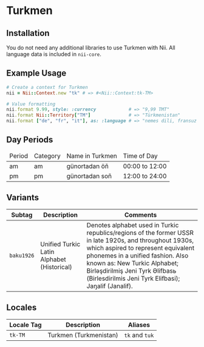<!-- This file has been generated. Source: languages/_template.md.erb -->

# Turkmen

## Installation

You do not need any additional libraries to use Turkmen with Nii.
All language data is included in `nii-core`.

## Example Usage

``` ruby
# Create a context for Turkmen
nii = Nii::Context.new "tk" # => #<Nii::Context:tk-TM>

# Value formatting
nii.format 9.99, style: :currency            # => "9,99 TMT"
nii.format Nii::Territory["TM"]              # => "Türkmenistan"
nii.format ["de", "fr", "it"], as: :language # => "nemes dili, fransuz dili we italýan dili"
```

## Day Periods


<table>
  <thead>
    <tr>
      <td>Period</td>
      <td>Category</td>
      <td>Name in Turkmen</td>
      <td>Time of Day</td>
    </tr>
  </thead>
  <tbody>
    <tr>
      <td>am</td>
      <td>am</td>
      <td>günortadan öň</td>
      <td>00:00 to 12:00</td>
    </tr>
    <tr>
      <td>pm</td>
      <td>pm</td>
      <td>günortadan soň</td>
      <td>12:00 to 24:00</td>
    </tr>
  </tbody>
</table>


## Variants

<table>
  <thead>
    <tr>
      <th>Subtag</th>
      <th>Description</th>
      <th>Comments</th>
    </tr>
  </thead>
  <tbody>
    <tr>
      <td><code>baku1926</code></td>
      <td>Unified Turkic Latin Alphabet (Historical)</td>
      <td>Denotes alphabet used in Turkic republics/regions of the former USSR in late 1920s, and throughout 1930s, which aspired to represent equivalent phonemes in a unified fashion. Also known as: New Turkic Alphabet; Birlәşdirilmiş Jeni Tyrk Әlifbasь (Birlesdirilmis Jeni Tyrk Elifbasi); Jaŋalif (Janalif).</td>
    </tr>
  </tbody>
</table>

## Locales

<table>
  <thead>
    <tr>
      <th>Locale Tag</th>
      <th>Description</th>
      <th>Aliases</th>
    </tr>
  </thead>
  <tbody>
    <tr>
      <td><code>tk-TM</code></td>
      <td>Turkmen (Turkmenistan)</td>
      <td><code>tk</code> and <code>tuk</code></td>
    </tr>
  </tbody>
</table>

